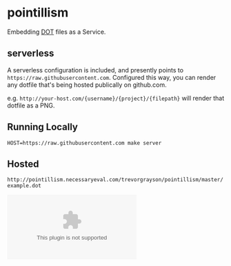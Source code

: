 # pointillism
Embedding [DOT](https://en.wikipedia.org/wiki/DOT_(graph_description_language)) files as a Service.


## serverless

A serverless configuration is included, and presently points to `https://raw.githubusercontent.com`. Configured this way,
you can render any dotfile that's being hosted publically on github.com. 

e.g. `http://your-host.com/{username}/{project}/{filepath}` will render that dotfile as a PNG.

## Running Locally

```
HOST=https://raw.githubusercontent.com make server
```


## Hosted

`http://pointillism.necessaryeval.com/trevorgrayson/pointillism/master/example.dot`

![example.dot](http://pointillism.necessaryeval.com/trevorgrayson/pointillism/master/example.dot)
